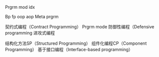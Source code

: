 Prgrm mod idx



Bp fp oop aop 
Meta prgrm


契约式编程（Contract Programming）
Prgrm mode  防御性编程（Defensive programming
进攻式编程


结构化方法SP（Structured Programming）
组件化编程CP（Component Programming）
基于接口编程（Interface-based programming）
